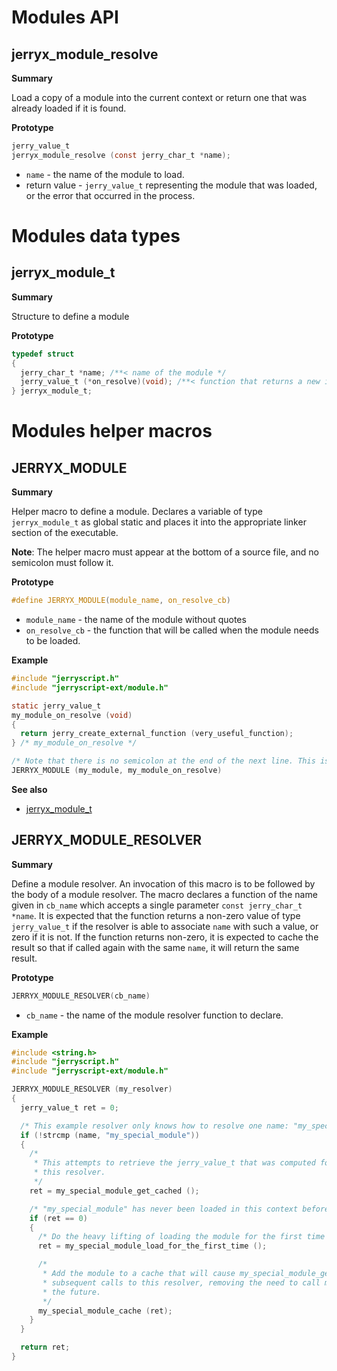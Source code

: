 #  Modules API

## jerryx_module_resolve

**Summary**

Load a copy of a module into the current context or return one that was already loaded if it is found.

**Prototype**

```c
jerry_value_t
jerryx_module_resolve (const jerry_char_t *name);
```

- `name` - the name of the module to load.
- return value - `jerry_value_t` representing the module that was loaded, or the error that occurred in the process.


# Modules data types

## jerryx_module_t

**Summary**

Structure to define a module

**Prototype**

```c
typedef struct
{
  jerry_char_t *name; /**< name of the module */
  jerry_value_t (*on_resolve)(void); /**< function that returns a new instance of the module */
} jerryx_module_t;
```

# Modules helper macros

## JERRYX_MODULE

**Summary**

Helper macro to define a module. Declares a variable of type `jerryx_module_t` as global static and places it into the
appropriate linker section of the executable.

**Note**: The helper macro must appear at the bottom of a source file, and no semicolon must follow it.

**Prototype**
```c
#define JERRYX_MODULE(module_name, on_resolve_cb)
```

- `module_name` - the name of the module without quotes
- `on_resolve_cb` - the function that will be called when the module needs to be loaded.

**Example**

```c
#include "jerryscript.h"
#include "jerryscript-ext/module.h"

static jerry_value_t
my_module_on_resolve (void)
{
  return jerry_create_external_function (very_useful_function);
} /* my_module_on_resolve */

/* Note that there is no semicolon at the end of the next line. This is how it must be. */
JERRYX_MODULE (my_module, my_module_on_resolve)
```

**See also**

- [jerryx_module_t](#jerryx_module_t)


## JERRYX_MODULE_RESOLVER

**Summary**

Define a module resolver. An invocation of this macro is to be followed by the body of a module resolver. The macro
declares a function of the name given in `cb_name` which accepts a single parameter `const jerry_char_t *name`. It is
expected that the function returns a non-zero value of type `jerry_value_t` if the resolver is able to associate `name`
with such a value, or zero if it is not. If the function returns non-zero, it is expected to cache the result so that if
called again with the same `name`, it will return the same result.

**Prototype**

```c
JERRYX_MODULE_RESOLVER(cb_name)
```

- `cb_name` - the name of the module resolver function to declare.

**Example**

```c
#include <string.h>
#include "jerryscript.h"
#include "jerryscript-ext/module.h"

JERRYX_MODULE_RESOLVER (my_resolver)
{
  jerry_value_t ret = 0;

  /* This example resolver only knows how to resolve one name: "my_special_module" */
  if (!strcmp (name, "my_special_module"))
  {
    /*
     * This attempts to retrieve the jerry_value_t that was computed for "my_special_module" during a previous call to
     * this resolver.
     */
    ret = my_special_module_get_cached ();

    /* "my_special_module" has never been loaded in this context before */
    if (ret == 0)
    {
      /* Do the heavy lifting of loading the module for the first time */
      ret = my_special_module_load_for_the_first_time ();

      /*
       * Add the module to a cache that will cause my_special_module_get_cached () to return the value of ret on
       * subsequent calls to this resolver, removing the need to call my_special_module_load_for_the_first_time () in
       * the future.
       */
      my_special_module_cache (ret);
    }
  }

  return ret;
}
```
